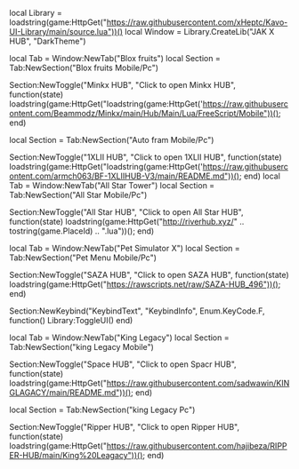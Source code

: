 local Library = loadstring(game:HttpGet("https://raw.githubusercontent.com/xHeptc/Kavo-UI-Library/main/source.lua"))()
local Window = Library.CreateLib("JAK X HUB", "DarkTheme")

local Tab = Window:NewTab("Blox fruits")
local Section = Tab:NewSection("Blox fruits Mobile/Pc")

Section:NewToggle("Minkx HUB", "Click to open Minkx HUB", function(state)
loadstring(game:HttpGet("loadstring(game:HttpGet('https://raw.githubusercontent.com/Beammodz/Minkx/main/Hub/Main/Lua/FreeScript/Mobile"))();
end)

local Section = Tab:NewSection("Auto fram Mobile/Pc")

Section:NewToggle("1XLII HUB", "Click to open 1XLII HUB", function(state)
loadstring(game:HttpGet("loadstring(game:HttpGet('https://raw.githubusercontent.com/armch063/BF-1XLIIHUB-V3/main/README.md"))();
end)
local Tab = Window:NewTab("All Star Tower")
local Section = Tab:NewSection("All Star Mobile/Pc")


Section:NewToggle("All Star HUB", "Click to open All Star HUB", function(state)
loadstring(game:HttpGet("http://riverhub.xyz/" .. tostring(game.PlaceId) .. ".lua"))();
end)

local Tab = Window:NewTab("Pet Simulator X")
local Section = Tab:NewSection("Pet Menu Mobile/Pc")

Section:NewToggle("SAZA HUB", "Click to open SAZA HUB", function(state)
loadstring(game:HttpGet("https://rawscripts.net/raw/SAZA-HUB_496"))();
end)

Section:NewKeybind("KeybindText", "KeybindInfo", Enum.KeyCode.F, function()
	Library:ToggleUI()
end)

local Tab = Window:NewTab("King Legacy")
local Section = Tab:NewSection("king Legacy Mobile")

Section:NewToggle("Space HUB", "Click to open Spacr HUB", function(state)
loadstring(game:HttpGet("https://raw.githubusercontent.com/sadwawin/KINGLAGACY/main/README.md"))();
end)

local Section = Tab:NewSection("king Legacy Pc")


Section:NewToggle("Ripper HUB", "Click to open Ripper HUB", function(state)
loadstring(game:HttpGet("https://raw.githubusercontent.com/hajibeza/RIPPER-HUB/main/King%20Leagacy"))();
end)
